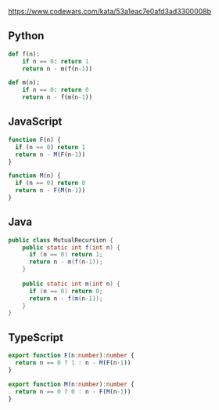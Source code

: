 https://www.codewars.com/kata/53a1eac7e0afd3ad3300008b

## Python
```python
def f(n):
    if n == 0: return 1
    return n - m(f(n-1))

def m(n):
    if n == 0: return 0
    return n - f(m(n-1))
```

## JavaScript
```js
function F(n) {
  if (n == 0) return 1
  return n - M(F(n-1))
}

function M(n) {
  if (n == 0) return 0
  return n - F(M(n-1))
}
```

## Java
```java
public class MutualRecursion {
    public static int f(int n) {
      if (n == 0) return 1;
      return n - m(f(n-1));
    }
    
    public static int m(int n) {
      if (n == 0) return 0;
      return n - f(m(n-1));
    }
}
```

## TypeScript
```ts
export function F(n:number):number {
  return n == 0 ? 1 : n - M(F(n-1))
}

export function M(n:number):number {
  return n == 0 ? 0 : n - F(M(n-1))
}
```